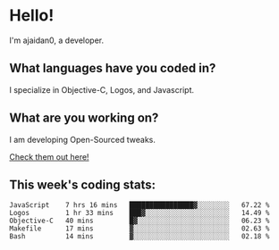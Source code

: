 # Hello!

I'm ajaidan0, a developer. 

## What languages have you coded in?

I specialize in Objective-C, Logos, and Javascript.

## What are you working on?

I am developing Open-Sourced tweaks.

[Check them out here!](https://github.com/ajaidan0/open-sourced-tweaks)

## This week's coding stats:
<!--START_SECTION:waka-->
```text
JavaScript    7 hrs 16 mins   ████████████████▓░░░░░░░░   67.22 % 
Logos         1 hr 33 mins    ███▓░░░░░░░░░░░░░░░░░░░░░   14.49 % 
Objective-C   40 mins         █▓░░░░░░░░░░░░░░░░░░░░░░░   06.23 % 
Makefile      17 mins         ▓░░░░░░░░░░░░░░░░░░░░░░░░   02.63 % 
Bash          14 mins         ▓░░░░░░░░░░░░░░░░░░░░░░░░   02.18 % 
```
<!--END_SECTION:waka-->
